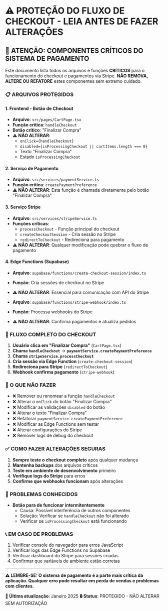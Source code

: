 # ⚠️ PROTEÇÃO DO FLUXO DE CHECKOUT - LEIA ANTES DE FAZER ALTERAÇÕES

## 🚨 ATENÇÃO: COMPONENTES CRÍTICOS DO SISTEMA DE PAGAMENTO

Este documento lista todos os arquivos e funções **CRÍTICOS** para o funcionamento do checkout e pagamentos via Stripe. **NÃO REMOVA, ALTERE OU REFATORE** estes componentes sem extremo cuidado.

### 📋 ARQUIVOS PROTEGIDOS

#### 1. Frontend - Botão de Checkout
- **Arquivo**: `src/pages/CartPage.tsx`
- **Função crítica**: `handleCheckout`
- **Botão crítico**: "Finalizar Compra"
- **⚠️ NÃO ALTERAR**: 
  - `onClick={handleCheckout}`
  - `disabled={isProcessingCheckout || cartItems.length === 0}`
  - Texto "Finalizar Compra"
  - Estado `isProcessingCheckout`

#### 2. Serviço de Pagamento
- **Arquivo**: `src/services/paymentService.ts`
- **Função crítica**: `createPaymentPreference`
- **⚠️ NÃO ALTERAR**: Esta função é chamada diretamente pelo botão "Finalizar Compra"

#### 3. Serviço Stripe
- **Arquivo**: `src/services/stripeService.ts`
- **Funções críticas**:
  - `processCheckout` - Função principal do checkout
  - `createCheckoutSession` - Cria sessão no Stripe
  - `redirectToCheckout` - Redireciona para pagamento
- **⚠️ NÃO ALTERAR**: Qualquer modificação pode quebrar o fluxo de pagamento

#### 4. Edge Functions (Supabase)
- **Arquivo**: `supabase/functions/create-checkout-session/index.ts`
- **Função**: Cria sessões de checkout no Stripe
- **⚠️ NÃO ALTERAR**: Essencial para comunicação com API do Stripe

- **Arquivo**: `supabase/functions/stripe-webhook/index.ts`
- **Função**: Processa webhooks do Stripe
- **⚠️ NÃO ALTERAR**: Confirma pagamentos e atualiza pedidos

### 🔄 FLUXO COMPLETO DO CHECKOUT

1. **Usuário clica em "Finalizar Compra"** (`CartPage.tsx`)
2. **Chama `handleCheckout`** → **`paymentService.createPaymentPreference`**
3. **Chama `stripeService.processCheckout`**
4. **Cria sessão via Edge Function** (`create-checkout-session`)
5. **Redireciona para Stripe** (`redirectToCheckout`)
6. **Webhook confirma pagamento** (`stripe-webhook`)

### 🚫 O QUE NÃO FAZER

- ❌ Remover ou renomear a função `handleCheckout`
- ❌ Alterar o `onClick` do botão "Finalizar Compra"
- ❌ Modificar as validações `disabled` do botão
- ❌ Alterar o texto "Finalizar Compra"
- ❌ Refatorar `paymentService.createPaymentPreference`
- ❌ Modificar as Edge Functions sem testar
- ❌ Alterar configurações do Stripe
- ❌ Remover logs de debug do checkout

### ✅ COMO FAZER ALTERAÇÕES SEGURAS

1. **Sempre teste o checkout completo** após qualquer mudança
2. **Mantenha backups** dos arquivos críticos
3. **Teste em ambiente de desenvolvimento** primeiro
4. **Verifique logs do Stripe** para erros
5. **Confirme que webhooks funcionam** após alterações

### 🐛 PROBLEMAS CONHECIDOS

- **Botão para de funcionar intermitentemente**
  - Causa: Possível interferência de outros componentes
  - Solução: Verificar se `handleCheckout` não foi alterado
  - Verificar se `isProcessingCheckout` está funcionando

### 📞 EM CASO DE PROBLEMAS

1. Verificar console do navegador para erros JavaScript
2. Verificar logs das Edge Functions no Supabase
3. Verificar dashboard do Stripe para sessões criadas
4. Confirmar que variáveis de ambiente estão corretas

---

**⚠️ LEMBRE-SE: O sistema de pagamento é a parte mais crítica da aplicação. Qualquer erro pode resultar em perda de vendas e problemas com clientes.**

**📅 Última atualização**: Janeiro 2025
**🔒 Status**: PROTEGIDO - NÃO ALTERAR SEM AUTORIZAÇÃO